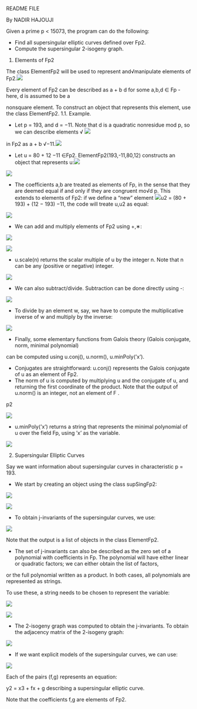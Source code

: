 README FILE

By NADIR HAJOUJI

Given a prime p < 15073, the program can do the following:

- Find all supersingular elliptic curves defined over Fp2.
- Compute the supersingular 2-isogeny graph.
1. Elements of Fp2

The class ElementFp2 will be used to represent and√manipulate elements of Fp2.![](Aspose.Words.348aa9fe-3170-4da9-af9a-c233a9d53486.001.png)

Every element of Fp2 can be described as a + b d for some a,b,d ∈ Fp - here, d is assumed to be a

nonsquare element. To construct an object that represents this element, use the class ElementFp2. 1.1. Example.

- Let p = 193, and d = −11. Note that d is a quadratic nonresidue mod p, so we can describe elements √ ![](Aspose.Words.348aa9fe-3170-4da9-af9a-c233a9d53486.002.png)

in Fp2 as a + b √−11.![](Aspose.Words.348aa9fe-3170-4da9-af9a-c233a9d53486.003.png)

- Let u = 80 + 12 −11 ∈Fp2. ElementFp2(193,-11,80,12) constructs an object that represents u:![](Aspose.Words.348aa9fe-3170-4da9-af9a-c233a9d53486.004.png)

![](Aspose.Words.348aa9fe-3170-4da9-af9a-c233a9d53486.005.png)

- The coefficients a,b are treated as elements of Fp, in the sense that they are deemed equal if and only if they are congruent mo√d p. This extends to elements of Fp2: if we define a “new” element ![](Aspose.Words.348aa9fe-3170-4da9-af9a-c233a9d53486.006.png)u2 = (80 + 193) + (12 − 193) −11, the code will treate u,u2 as equal:

![](Aspose.Words.348aa9fe-3170-4da9-af9a-c233a9d53486.007.png)

- We can add and multiply elements of Fp2 using +,∗:

![](Aspose.Words.348aa9fe-3170-4da9-af9a-c233a9d53486.008.png)

![](Aspose.Words.348aa9fe-3170-4da9-af9a-c233a9d53486.009.png)

- u.scale(n) returns the scalar multiple of u by the integer n. Note that n can be any (positive or negative) integer.

![](Aspose.Words.348aa9fe-3170-4da9-af9a-c233a9d53486.010.png)

- We can also subtract/divide. Subtraction can be done directly using -:

![](Aspose.Words.348aa9fe-3170-4da9-af9a-c233a9d53486.011.png)

- To divide by an element w, say, we have to compute the multiplicative inverse of w and multiply by the inverse:

![](Aspose.Words.348aa9fe-3170-4da9-af9a-c233a9d53486.012.png)

- Finally, some elementary functions from Galois theory (Galois conjugate, norm, minimal polynomial)

can be computed using u.conj(), u.norm(), u.minPoly(’x’).

- Conjugates are straightforward: u.conj() represents the Galois conjugate of u as an element of Fp2.
- The norm of u is computed by multiplying u and the conjugate of u, and returning the first coordinate of the product. Note that the output of u.norm() is an integer, not an element of F .

p2

![](Aspose.Words.348aa9fe-3170-4da9-af9a-c233a9d53486.013.png)

- u.minPoly(’x’) returns a string that represents the minimal polynomial of u over the field Fp, using ’x’ as the variable.

![](Aspose.Words.348aa9fe-3170-4da9-af9a-c233a9d53486.014.png)

2. Supersingular Elliptic Curves

Say we want information about supersingular curves in characteristic p = 193.

- We start by creating an object using the class supSingFp2:

![](Aspose.Words.348aa9fe-3170-4da9-af9a-c233a9d53486.015.png)

![](Aspose.Words.348aa9fe-3170-4da9-af9a-c233a9d53486.016.png)

- To obtain j-invariants of the supersingular curves, we use:

![](Aspose.Words.348aa9fe-3170-4da9-af9a-c233a9d53486.017.png)

Note that the output is a list of objects in the class ElementFp2.

- The set of j-invariants can also be described as the zero set of a polynomial with coefficients in Fp. The polynomial will have either linear or quadratic factors; we can either obtain the list of factors,

or the full polynomial written as a product. In both cases, all polynomials are represented as strings.

To use these, a string needs to be chosen to represent the variable:

![](Aspose.Words.348aa9fe-3170-4da9-af9a-c233a9d53486.018.png)

![](Aspose.Words.348aa9fe-3170-4da9-af9a-c233a9d53486.019.png)

- The 2-isogeny graph was computed to obtain the j-invariants. To obtain the adjacency matrix of the 2-isogeny graph:

![](Aspose.Words.348aa9fe-3170-4da9-af9a-c233a9d53486.020.png)

- If we want explicit models of the supersingular curves, we can use:

![](Aspose.Words.348aa9fe-3170-4da9-af9a-c233a9d53486.021.png)

Each of the pairs (f,g) represents an equation:

y2 = x3 + fx + g describing a supersingular elliptic curve.

Note that the coefficients f,g are elements of Fp2.

